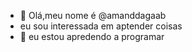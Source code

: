 - 👋 Olá,meu nome é @amanddagaab
- eu sou interessada em aptender coisas
- 🌱 eu estou apredendo a programar
